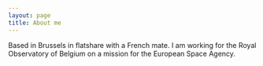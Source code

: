 ```yaml
---
layout: page
title: About me
---
```


Based in Brussels in flatshare with a French mate. I am working for the Royal Observatory of Belgium
on a mission for the European Space Agency.
